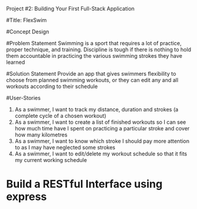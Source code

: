 Project #2: Building Your First Full-Stack Application

#Title: FlexSwim

#Concept Design

#Problem Statement
Swimming is a sport that requires a lot of practice, proper technique, and training.
Discipline is tough if there is nothing to hold them accountable in practicing the various swimming strokes they have learned

#Solution Statement
Provide an app that gives swimmers flexibility to choose from planned swimming workouts, or they can edit any and all workouts according to their schedule

#User-Stories
1. As a swimmer, I want to track my distance, duration and strokes (a complete cycle of a chosen workout)
2. As a swimmer, I want to create a list of finished workouts so I can see how much time have I spent on practicing a particular stroke and cover how many kilometres
3. As a swimmer, I want to know which stroke I should pay more attention to as I may have neglected some strokes
4. As a swimmer, I want to edit/delete my workout schedule so that it fits my current working schedule

# Build a RESTful Interface using express